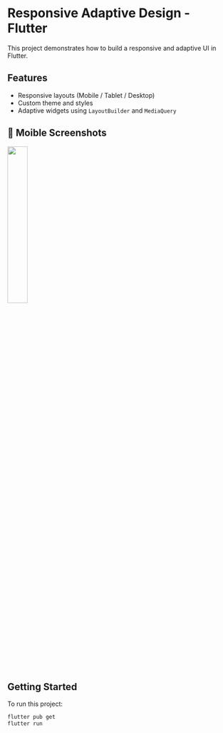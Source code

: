 # Responsive Adaptive Design - Flutter

This project demonstrates how to build a responsive and adaptive UI in Flutter.

## Features
- Responsive layouts (Mobile / Tablet / Desktop)
- Custom theme and styles
- Adaptive widgets using `LayoutBuilder` and `MediaQuery`

## 📸 Moible Screenshots

<p float="left">
  <img src="https://github.com/ammaraboalrub3/responsive-adaptive_design/issues/1#issue-3280907796" width="30%" />
</p>

## Getting Started

To run this project:

```bash
flutter pub get
flutter run
